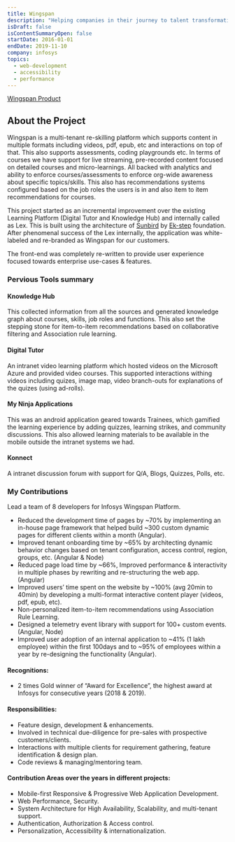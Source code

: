 ```yaml
---
title: Wingspan
description: "Helping companies in their journey to talent transformation and digital change management"
isDraft: false
isContentSummaryOpen: false
startDate: 2016-01-01
endDate: 2019-11-10
company: infosys
topics:
  - web-development
  - accessibility
  - performance
---
```


[Wingspan Product](https://www.infosys.com/products-and-platforms/wingspan.html)

## About the Project

Wingspan is a multi-tenant re-skilling platform which supports content in multiple formats including videos, pdf, epub, etc and interactions on top of that. This also supports assessments, coding playgrounds etc. In terms of courses we have support for live streaming, pre-recorded content focused on detailed courses and micro-learnings. All backed with analytics and ability to enforce courses/assessments to enforce org-wide awareness about specific topics/skills. This also has recommendations systems configured based on the job roles the users is in and also item to item recommendations for courses.

This project started as an incremental improvement over the existing Learning Platform (Digital Tutor and Knowledge Hub) and internally called as Lex. This is built using the architecture of [Sunbird](https://sunbird.org/) by [Ek-step](https://ekstep.org/) foundation. After phenomenal success of the Lex internally, the application was white-labeled and re-branded as Wingspan for our customers.

The front-end was completely re-written to provide user experience focused towards enterprise use-cases & features.

### Pervious Tools summary

#### Knowledge Hub

This collected information from all the sources and generated knowledge graph about courses, skills, job roles and functions. This also set the stepping stone for item-to-item recommendations based on collaborative filtering and Association rule learning.

#### Digital Tutor

An intranet video learning platform which hosted videos on the Microsoft Azure and provided video courses. This supported interactions withing videos including quizes, image map, video branch-outs for explanations of the quizes (using ad-rolls).

#### My Ninja Applications

This was an android application geared towards Trainees, which gamified the learning experience by adding quizzes, learning strikes, and community discussions. This also allowed learning materials to be available in the mobile outside the intranet systems we had.

#### Konnect

A intranet discussion forum with support for Q/A, Blogs, Quizzes, Polls, etc.

### My Contributions

Lead a team of 8 developers for Infosys Wingspan Platform.

- Reduced the development time of pages by ~70% by implementing an in-house page framework that helped build ~300 custom dynamic pages for different clients within a month (Angular).
- Improved tenant onboarding time by ~65% by architecting dynamic behavior changes based on tenant configuration, access control, region, groups, etc. (Angular & Node)
- Reduced page load time by ~66%, Improved performance & interactivity in multiple phases by rewriting and re-structuring the web app. (Angular)
- Improved users’ time spent on the website by ~100% (avg 20min to 40min) by developing a multi-format interactive content player (videos, pdf, epub, etc).
- Non-personalized item-to-item recommendations using Association Rule Learning.
- Designed a telemetry event library with support for 100+ custom events. (Angular, Node)
- Improved user adoption of an internal application to ~41% (1 lakh employee) within the first 100days and to ~95% of employees within a year by re-designing the functionality (Angular).

#### Recognitions:

- 2 times Gold winner of “Award for Excellence”, the highest award at Infosys for consecutive years (2018 & 2019).

#### Responsibilities:

- Feature design, development & enhancements.
- Involved in technical due-diligence for pre-sales with prospective customers/clients.
- Interactions with multiple clients for requirement gathering, feature identification & design plan.
- Code reviews & managing/mentoring team.

#### Contribution Areas over the years in different projects:

- Mobile-first Responsive & Progressive Web Application Development.
- Web Performance, Security.
- System Architecture for High Availability, Scalability, and multi-tenant support.
- Authentication, Authorization & Access control.
- Personalization, Accessibility & internationalization.
